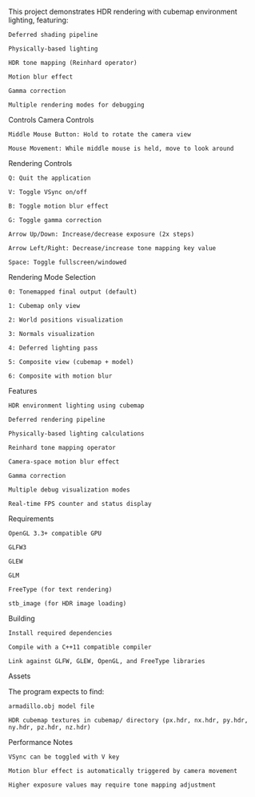 This project demonstrates HDR rendering with cubemap environment lighting, featuring:

    Deferred shading pipeline

    Physically-based lighting

    HDR tone mapping (Reinhard operator)

    Motion blur effect

    Gamma correction

    Multiple rendering modes for debugging

Controls
Camera Controls

    Middle Mouse Button: Hold to rotate the camera view

    Mouse Movement: While middle mouse is held, move to look around

Rendering Controls

    Q: Quit the application

    V: Toggle VSync on/off

    B: Toggle motion blur effect

    G: Toggle gamma correction

    Arrow Up/Down: Increase/decrease exposure (2x steps)

    Arrow Left/Right: Decrease/increase tone mapping key value
    
    Space: Toggle fullscreen/windowed

Rendering Mode Selection

    0: Tonemapped final output (default)

    1: Cubemap only view

    2: World positions visualization

    3: Normals visualization

    4: Deferred lighting pass

    5: Composite view (cubemap + model)

    6: Composite with motion blur

Features

    HDR environment lighting using cubemap

    Deferred rendering pipeline

    Physically-based lighting calculations

    Reinhard tone mapping operator

    Camera-space motion blur effect

    Gamma correction

    Multiple debug visualization modes

    Real-time FPS counter and status display

Requirements

    OpenGL 3.3+ compatible GPU

    GLFW3

    GLEW

    GLM

    FreeType (for text rendering)

    stb_image (for HDR image loading)

Building

    Install required dependencies

    Compile with a C++11 compatible compiler

    Link against GLFW, GLEW, OpenGL, and FreeType libraries

Assets

The program expects to find:

    armadillo.obj model file

    HDR cubemap textures in cubemap/ directory (px.hdr, nx.hdr, py.hdr, ny.hdr, pz.hdr, nz.hdr)

Performance Notes

    VSync can be toggled with V key

    Motion blur effect is automatically triggered by camera movement

    Higher exposure values may require tone mapping adjustment